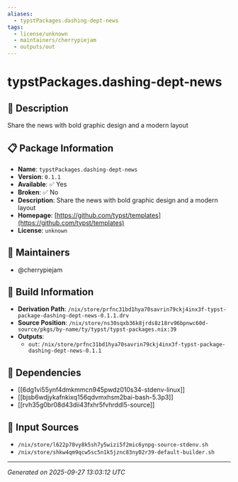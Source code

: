 ```yaml
---
aliases:
  - typstPackages.dashing-dept-news
tags:
  - license/unknown
  - maintainers/cherrypiejam
  - outputs/out
---
```


# typstPackages.dashing-dept-news

## 📝 Description

Share the news with bold graphic design and a modern layout

## 📋 Package Information

- **Name**: `typstPackages.dashing-dept-news`
- **Version**: `0.1.1`
- **Available**: ✅ Yes
- **Broken**: ✅ No
- **Description**: Share the news with bold graphic design and a modern layout
- **Homepage**: [https://github.com/typst/templates](https://github.com/typst/templates)
- **License**: `unknown`
## 👥 Maintainers

- @cherrypiejam


## 🔧 Build Information

- **Derivation Path**: `/nix/store/prfnc31bd1hya70savrin79ckj4inx3f-typst-package-dashing-dept-news-0.1.1.drv`
- **Source Position**: `/nix/store/ns30sqxb36k8jrds8z18rv96bpnwc60d-source/pkgs/by-name/ty/typst/typst-packages.nix:39`
- **Outputs**:
  - `out`:  `/nix/store/prfnc31bd1hya70savrin79ckj4inx3f-typst-package-dashing-dept-news-0.1.1`

## 🔗 Dependencies

- [[6dg1vi55ynf4dmkmmcn945pwdz010s34-stdenv-linux]]
- [[bjsb6wdjykafnkixq156qdvmxhsm2bai-bash-5.3p3]]
- [[rvh35g0br08d43dii43fxhr5fvhrddl5-source]]

## 📁 Input Sources

- `/nix/store/l622p70vy8k5sh7y5wizi5f2mic6ynpg-source-stdenv.sh`
- `/nix/store/shkw4qm9qcw5sc5n1k5jznc83ny02r39-default-builder.sh`

---
*Generated on 2025-09-27 13:03:12 UTC*
